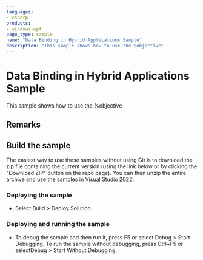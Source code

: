 ```yaml
---
languages:
- csharp
products:
- windows-wpf
page_type: sample
name: "Data Binding in Hybrid Applications Sample"        
description: "This sample shows how to use the %objective"
---
```


# Data Binding in Hybrid Applications Sample

This sample shows how to use the %objective

## Remarks


## Build the sample

The easiest way to use these samples without using Git is to download the zip file containing the current version (using the link below or by clicking the "Download ZIP" button on the repo page). You can then unzip the entire archive and use the samples in [Visual Studio 2022](https://www.visualstudio.com/wpf-vs).

### Deploying the sample

- Select Build > Deploy Solution. 

### Deploying and running the sample

- To debug the sample and then run it, press F5 or select Debug >  Start Debugging. To run the sample without debugging, press Ctrl+F5 or selectDebug > Start Without Debugging. 


